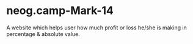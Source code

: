# neog.camp-Mark-14

A website which helps user how much profit or loss he/she is making in percentage & absolute value.
